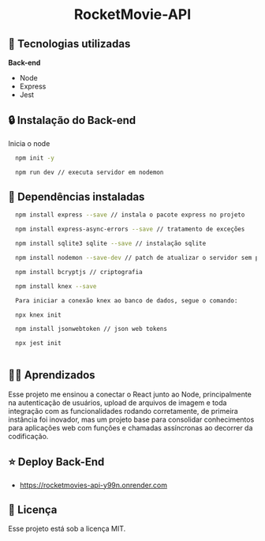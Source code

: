 <h1 align="center">RocketMovie-API</h1>

## 🚀 Tecnologias utilizadas

**Back-end** 
- Node
- Express
- Jest
## :lock: Instalação do Back-end

Inicia o node

```bash
  npm init -y 

  npm run dev // executa servidor em nodemon
```

## :construction: Dependências instaladas

```bash
  npm install express --save // instala o pacote express no projeto

  npm install express-async-errors --save // tratamento de exceções

  npm install sqlite3 sqlite --save // instalação sqlite

  npm install nodemon --save-dev // patch de atualizar o servidor sem precisar pausar

  npm install bcryptjs // criptografia

  npm install knex --save

  Para iniciar a conexão knex ao banco de dados, segue o comando:

  npx knex init

  npm install jsonwebtoken // json web tokens

  npx jest init
  
```
    
## 🧑‍💻 Aprendizados

Esse projeto me ensinou a conectar o React junto ao Node, principalmente na autenticação de usuários, upload de arquivos de imagem e toda integração com as funcionalidades rodando corretamente, de primeira instância foi inovador, mas um projeto base para consolidar conhecimentos para aplicações web com funções e chamadas assíncronas ao decorrer da codificação.

## :star: Deploy Back-End

- https://rocketmovies-api-y99n.onrender.com


## :memo: Licença

Esse projeto está sob a licença MIT.
